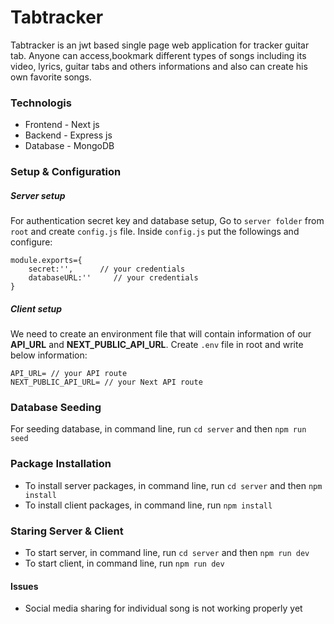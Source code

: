 # Tabtracker
Tabtracker is an jwt based single page web application for tracker guitar tab. Anyone can access,bookmark different types of songs including its video, lyrics, guitar tabs and others informations and also can create his own favorite songs.

### Technologis
* Frontend - Next js
* Backend - Express js
* Database - MongoDB

### Setup & Configuration
##### Server setup
For authentication secret key and database setup, Go to ```server folder``` from ```root``` and create ```config.js``` file. Inside ```config.js``` put the followings and configure:
```
module.exports={
    secret:'',      // your credentials
    databaseURL:''     // your credentials
}
```
##### Client setup
We need to create an environment file that will contain information of our **API_URL** and **NEXT_PUBLIC_API_URL**. Create ```.env``` file in root and write below information:
```
API_URL= // your API route
NEXT_PUBLIC_API_URL= // your Next API route
```
### Database Seeding 
For seeding database, in command line, run ```cd server``` and then ```npm run seed```

### Package Installation
* To install server packages, in command line, run ```cd server``` and then ```npm install```
* To install client packages, in command line, run ```npm install```

### Staring Server & Client
* To start server, in command line, run ```cd server``` and then ```npm run dev```
* To start client, in command line, run ```npm run dev```

#### Issues
* Social media sharing for individual song is not working properly yet 